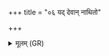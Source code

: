 +++
title = "०६ यद् देवान् नाथितो"

+++
<details><summary>मूलम् (GR)</summary>

यद् देवान् नाथितो हुवे  
ब्रह्मचर्यं यद् ऊषिम ।  
अक्षान् यद् बभ्रून् आलभे  
ते नो मृडन्त्व् ईदृशे ॥
</details>